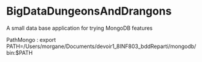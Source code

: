 # BigDataDungeonsAndDrangons
A small data base application for trying MongoDB features

PathMongo : 
 export PATH=/Users/morgane/Documents/devoir1_8INF803_bddReparti/mongodb/bin:$PATH

